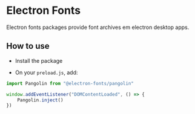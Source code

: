 # Electron Fonts

Electron fonts packages provide font archives em electron desktop apps.

## How to use

* Install the package

* On your `preload.js`, add:

```ts
import Pangolin from "@electron-fonts/pangolin"

window.addEventListener("DOMContentLoaded", () => {
    Pangolin.inject()
})
```